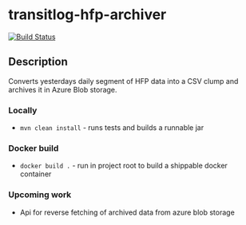 # transitlog-hfp-archiver

[![Build Status](https://travis-ci.org/HSLdevcom/transitlog-hfp-archiver.svg?branch=master)](https://travis-ci.org/HSLdevcom/transitlog-hfp-archiver)

## Description

Converts yesterdays daily segment of HFP data into a CSV clump and archives it in Azure Blob storage.

### Locally

- ```mvn clean install``` - runs tests and builds a runnable jar  


### Docker build

- ```docker build .``` - run in project root to build a shippable docker container

### Upcoming work

- Api for reverse fetching of archived data from azure blob storage
